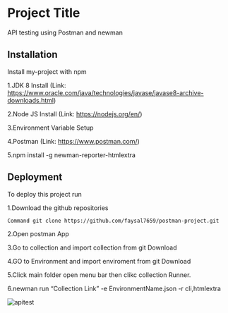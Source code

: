 # Project Title
 
 API testing using Postman and newman

 


## Installation

Install my-project with npm

1.JDK 8 Install (Link: https://www.oracle.com/java/technologies/javase/javase8-archive-downloads.html)


2.Node JS Install (Link: https://nodejs.org/en/)


3.Environment Variable Setup


4.Postman (Link: https://www.postman.com/)

5.npm install -g newman-reporter-htmlextra
    
## Deployment

To deploy this project run

1.Download the github repositories
    
    Command git clone https://github.com/faysal7659/postman-project.git

2.Open postman App

3.Go to collection and import collection from git Download

4.GO to Environment and import enviroment from git Download

5.Click main folder open menu bar then clikc collection Runner.

6.newman run “Collection Link” -e EnvironmentName.json -r cli,htmlextra


![apitest](https://user-images.githubusercontent.com/93936293/201234815-60fe8738-8efd-47b1-9ef8-96a01cd8bb6f.PNG)

